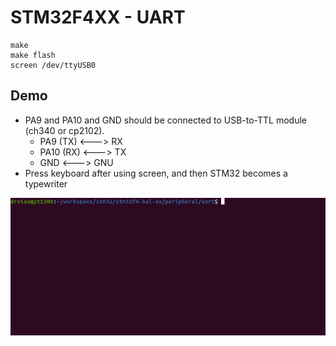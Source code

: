 # STM32F4XX - UART
```shell
make
make flash
screen /dev/ttyUSB0
```

## Demo
* PA9 and PA10 and GND should be connected to USB-to-TTL module (ch340 or cp2102).
	* PA9  (TX) <---> RX
	* PA10 (RX) <---> TX 
	* GND       <---> GNU
* Press keyboard after using screen, and then STM32 becomes a typewriter

![](uart.gif)
